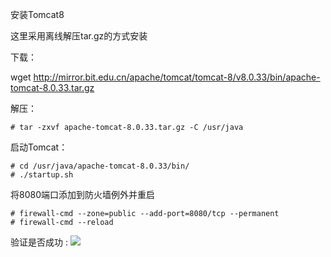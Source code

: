 安装Tomcat8

这里采用离线解压tar.gz的方式安装

下载：

wget http://mirror.bit.edu.cn/apache/tomcat/tomcat-8/v8.0.33/bin/apache-tomcat-8.0.33.tar.gz


解压：

    # tar -zxvf apache-tomcat-8.0.33.tar.gz -C /usr/java

启动Tomcat：

    # cd /usr/java/apache-tomcat-8.0.33/bin/
    # ./startup.sh

将8080端口添加到防火墙例外并重启

    # firewall-cmd --zone=public --add-port=8080/tcp --permanent
    # firewall-cmd --reload

验证是否成功 :
![](assets/markdown-img-paste-20171027175405301.png)
